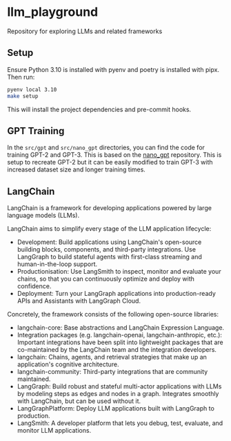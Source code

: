 # llm_playground

Repository for exploring LLMs and related frameworks

## Setup

Ensure Python 3.10 is installed with pyenv and poetry is installed with pipx. Then run:

```bash
pyenv local 3.10
make setup
```

This will install the project dependencies and pre-commit hooks.


## GPT Training

In the `src/gpt` and `src/nano_gpt` directories, you can find the code for training GPT-2 and GPT-3. This is based on the [nano_gpt](https://github.com/karpathy/nano_gpt) repository. This is setup to recreate GPT-2 but it can be easily modified to train GPT-3 with increased dataset size and longer training times.

## LangChain

LangChain is a framework for developing applications powered by large language models (LLMs).

LangChain aims to simplify every stage of the LLM application lifecycle:

- Development: Build applications using LangChain's open-source building blocks, components, and third-party integrations. Use LangGraph to build stateful agents with first-class streaming and human-in-the-loop support.
- Productionisation: Use LangSmith to inspect, monitor and evaluate your chains, so that you can continuously optimize and deploy with confidence.
- Deployment: Turn your LangGraph applications into production-ready APIs and Assistants with LangGraph Cloud.

Concretely, the framework consists of the following open-source libraries:

- langchain-core: Base abstractions and LangChain Expression Language.
- Integration packages (e.g. langchain-openai, langchain-anthropic, etc.): Important integrations have been split into lightweight packages that are co-maintained by the LangChain team and the integration developers.
- langchain: Chains, agents, and retrieval strategies that make up an application's cognitive architecture.
- langchain-community: Third-party integrations that are community maintained.
- LangGraph: Build robust and stateful multi-actor applications with LLMs by modeling steps as edges and nodes in a graph. Integrates smoothly with LangChain, but can be used without it.
- LangGraphPlatform: Deploy LLM applications built with LangGraph to production.
- LangSmith: A developer platform that lets you debug, test, evaluate, and monitor LLM applications.
